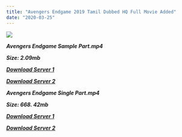 ```yaml
---
title: "Avengers Endgame 2019 Tamil Dubbed HQ Full Movie Added"
date: "2020-03-25"
---
```


![](https://images.moviebuff.com/0f88579d-70a1-4e30-b7d3-e54710b9a71a?w=1000)

**_Avengers Endgame Sample Part.mp4_**

**_Size: 2.09mb_**

**_[Download Server 1](http://b7.wetransfer.vip/files/Tamil{5adf554ba90925c4992f0fe8eae1093bfca14c1a880041370a5a335b793ae9c1}20Dubbed{5adf554ba90925c4992f0fe8eae1093bfca14c1a880041370a5a335b793ae9c1}20Movies/Tamil{5adf554ba90925c4992f0fe8eae1093bfca14c1a880041370a5a335b793ae9c1}202019{5adf554ba90925c4992f0fe8eae1093bfca14c1a880041370a5a335b793ae9c1}20Dubbed{5adf554ba90925c4992f0fe8eae1093bfca14c1a880041370a5a335b793ae9c1}20Movies/Avengers{5adf554ba90925c4992f0fe8eae1093bfca14c1a880041370a5a335b793ae9c1}20Endgame{5adf554ba90925c4992f0fe8eae1093bfca14c1a880041370a5a335b793ae9c1}20(2019)/Avengers{5adf554ba90925c4992f0fe8eae1093bfca14c1a880041370a5a335b793ae9c1}20Endgame{5adf554ba90925c4992f0fe8eae1093bfca14c1a880041370a5a335b793ae9c1}20(2019){5adf554ba90925c4992f0fe8eae1093bfca14c1a880041370a5a335b793ae9c1}20HDTC/Avengers{5adf554ba90925c4992f0fe8eae1093bfca14c1a880041370a5a335b793ae9c1}20Endgame{5adf554ba90925c4992f0fe8eae1093bfca14c1a880041370a5a335b793ae9c1}20(2019){5adf554ba90925c4992f0fe8eae1093bfca14c1a880041370a5a335b793ae9c1}20Sample{5adf554ba90925c4992f0fe8eae1093bfca14c1a880041370a5a335b793ae9c1}20(640x360).mp4)_**

**_[Download Server 2](http://b7.wetransfer.vip/files/Tamil{5adf554ba90925c4992f0fe8eae1093bfca14c1a880041370a5a335b793ae9c1}20Dubbed{5adf554ba90925c4992f0fe8eae1093bfca14c1a880041370a5a335b793ae9c1}20Movies/Tamil{5adf554ba90925c4992f0fe8eae1093bfca14c1a880041370a5a335b793ae9c1}202019{5adf554ba90925c4992f0fe8eae1093bfca14c1a880041370a5a335b793ae9c1}20Dubbed{5adf554ba90925c4992f0fe8eae1093bfca14c1a880041370a5a335b793ae9c1}20Movies/Avengers{5adf554ba90925c4992f0fe8eae1093bfca14c1a880041370a5a335b793ae9c1}20Endgame{5adf554ba90925c4992f0fe8eae1093bfca14c1a880041370a5a335b793ae9c1}20(2019)/Avengers{5adf554ba90925c4992f0fe8eae1093bfca14c1a880041370a5a335b793ae9c1}20Endgame{5adf554ba90925c4992f0fe8eae1093bfca14c1a880041370a5a335b793ae9c1}20(2019){5adf554ba90925c4992f0fe8eae1093bfca14c1a880041370a5a335b793ae9c1}20HDTC/Avengers{5adf554ba90925c4992f0fe8eae1093bfca14c1a880041370a5a335b793ae9c1}20Endgame{5adf554ba90925c4992f0fe8eae1093bfca14c1a880041370a5a335b793ae9c1}20(2019){5adf554ba90925c4992f0fe8eae1093bfca14c1a880041370a5a335b793ae9c1}20Sample{5adf554ba90925c4992f0fe8eae1093bfca14c1a880041370a5a335b793ae9c1}20(640x360).mp4)_**

**_Avengers Endgame Single Part.mp4_**

**_Size: 668. 42mb_**

**_[Download Server 1](http://c5.wetransfer.vip//files/Avengers{5adf554ba90925c4992f0fe8eae1093bfca14c1a880041370a5a335b793ae9c1}20Endgame{5adf554ba90925c4992f0fe8eae1093bfca14c1a880041370a5a335b793ae9c1}20(2019).mp4)_**

**_[Download Server 2](http://c5.wetransfer.vip//files/Avengers{5adf554ba90925c4992f0fe8eae1093bfca14c1a880041370a5a335b793ae9c1}20Endgame{5adf554ba90925c4992f0fe8eae1093bfca14c1a880041370a5a335b793ae9c1}20(2019).mp4)_**
